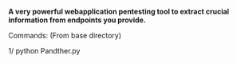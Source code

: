 **A very powerful webapplication pentesting tool to extract crucial information from endpoints you provide.**


Commands: (From base directory)

1/ python Pandther.py <endpoint>
